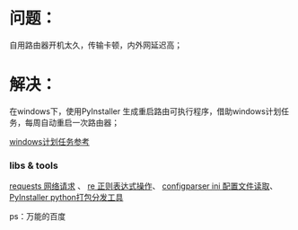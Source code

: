 # 问题：
自用路由器开机太久，传输卡顿，内外网延迟高；


# 解决：
在windows下，使用PyInstaller 生成重启路由可执行程序，借助windows计划任务，每周自动重启一次路由器；


[windows计划任务参考](https://jingyan.baidu.com/article/154b463130041128ca8f41c7.html)


### libs & tools
[ requests 网络请求](https://github.com/psf/requests)
、
[ re 正则表达式操作](https://docs.python.org/zh-cn/3/library/re.html#module-re)、
[configparser ini 配置文件读取](https://docs.python.org/zh-cn/3/library/configparser.html#module-configparser)、
[PyInstaller python打包分发工具](https://github.com/pyinstaller/pyinstaller)


ps：万能的百度
